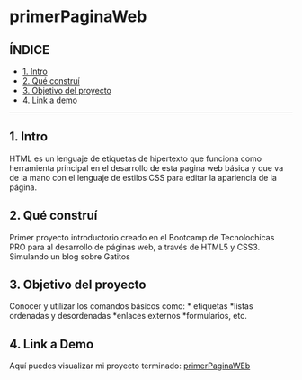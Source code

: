 # primerPaginaWeb
## **ÍNDICE**

* [1. Intro](#)
* [2. Qué construí](#)
* [3. Objetivo del proyecto](#)
* [4. Link a demo](#)

****

## 1. Intro
HTML es un lenguaje de etiquetas de hipertexto que funciona como herramienta principal en el desarrollo de esta pagina web básica y que va de la mano con el lenguaje de estilos CSS para editar la apariencia de la página.

## 2. Qué construí 
Primer proyecto introductorio creado en el Bootcamp de Tecnolochicas PRO para al desarrollo de páginas web, a través de HTML5 y CSS3. Simulando un blog sobre Gatitos 

## 3. Objetivo del proyecto
Conocer y utilizar los comandos básicos como: 
                                                * etiquetas 
                                                *listas ordenadas y desordenadas 
                                                *enlaces externos
                                                *formularios, etc.
                                                
## 4. Link a Demo 

Aquí puedes visualizar mi proyecto terminado: [primerPaginaWEb](https://googledekaren.netlify.app/)

